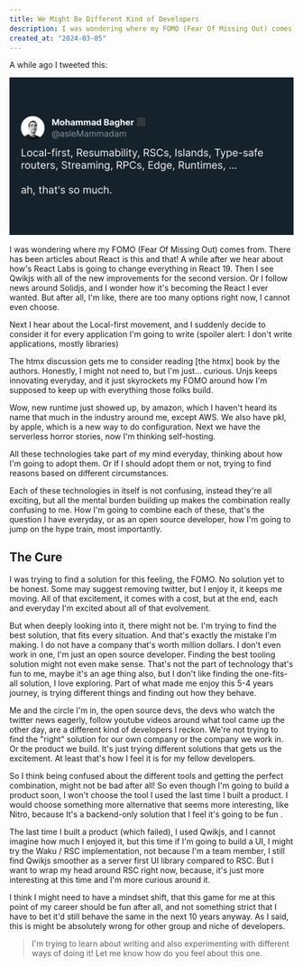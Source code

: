 ```yaml
---
title: We Might Be Different Kind of Developers
description: I was wondering where my FOMO (Fear Of Missing Out) comes from.
created_at: "2024-03-05"
---
```


A while ago I tweeted this:

[![](/posts/assets/tweet-we-might-be-different-kind-of-developers.png)](https://twitter.com/asleMammadam/status/1761709097127182731)

I was wondering where my FOMO (Fear Of Missing Out) comes from. There has been articles about React is this and that! A while after we hear about how's React Labs is going to change everything in React 19. Then I see Qwikjs with all of the new improvements for the second version. Or I follow news around Solidjs, and I wonder how it's becoming the React I ever wanted. But after all, I'm like, there are too many options right now, I cannot even choose.

Next I hear about the Local-first movement, and I suddenly decide to consider it for every application I'm going to write (spoiler alert: I don't write applications, mostly libraries)

The htmx discussion gets me to consider reading [the htmx] book by the authors. Honestly, I might not need to, but I'm just... curious.
Unjs keeps innovating everyday, and it just skyrockets my FOMO around how I'm supposed to keep up with everything those folks build.

Wow, new runtime just showed up, by amazon, which I haven't heard its name that much in the industry around me, except AWS. We also have pkl, by apple, which is a new way to do configuration. Next we have the serverless horror stories, now I'm thinking self-hosting. 

All these technologies take part of my mind everyday, thinking about how I'm going to adopt them. Or If I should adopt them or not, trying to find reasons based on different circumstances. 

Each of these technologies in itself is not confusing, instead they're all exciting, but all the mental burden building up makes the combination really confusing to me. How I'm going to combine each of these, that's the question I have everyday, or as an open source developer, how I'm going to jump on the hype train, most importantly.

## The Cure
I was trying to find a solution for this feeling, the FOMO. No solution yet to be honest. 
 Some may suggest removing twitter, but I enjoy it, it keeps me moving. All of that excitement, it comes with a cost, but at the end, each and everyday I'm excited about all of that evolvement. 
 
But when deeply looking into it, there might not be. I'm trying to find the best solution, that fits every situation. And that's exactly the mistake I'm making. I do not have a company that's worth million dollars. I don't even work in one, I'm just an open source developer. Finding the best tooling solution might not even make sense.
That's not the part of technology that's fun to me, maybe it's an age thing also, but I don't like finding the one-fits-all solution, I love exploring. Part of what made me enjoy this 5-4 years journey, is trying different things and finding out how they behave. 

Me and the circle I'm in, the open source devs, the devs who watch the twitter news eagerly, follow youtube videos around what tool came up the other day, are a different kind of developers I reckon. We're not trying to find the "right" solution for our own company or the company we work in. Or the product we build. It's just trying different solutions that gets us the excitement. At least that's how I feel it is for my fellow developers.

So I think being confused about the different tools and getting the perfect combination, might not be bad after all! So even though I'm going to build a product soon, I won't choose the tool I used the last time I built a product. I would choose something more alternative that seems more interesting, like Nitro, because It's a backend-only solution that I feel it's going to be fun . 

The last time I built a product (which failed), I used Qwikjs, and I cannot imagine how much I enjoyed it, but this time if I'm going to build a UI, I might try the Waku / RSC implementation, not because I'm a team member, I still find Qwikjs smoother as a server first UI library compared to RSC. But I want to wrap my head around RSC right now, because, it's just more interesting at this time and I'm more curious around it.

I think I might need to have a mindset shift, that this game for me at this point of my career should be fun after all, and not something strict that I have to bet it'd still behave the same in the next 10 years anyway. As I said, this is might be absolutely wrong for other group and niche of developers. 

> I'm trying to learn about writing and also experimenting with different ways of doing it! Let me know how do you feel about this one.
